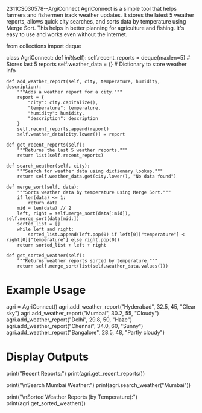  2311CS030578--ArgiConnect
AgriConnect is a simple tool that helps farmers and fishermen track weather updates. It stores the latest 5 weather reports, allows quick city searches, and sorts data by temperature using Merge Sort. This helps in better planning for agriculture and fishing. It's easy to use and works even without the internet.

from collections import deque

class AgriConnect:
    def _init_(self):
        self.recent_reports = deque(maxlen=5)  # Stores last 5 reports
        self.weather_data = {}  # Dictionary to store weather info
    
    def add_weather_report(self, city, temperature, humidity, description):
        """Adds a weather report for a city."""
        report = {
            "city": city.capitalize(),
            "temperature": temperature,
            "humidity": humidity,
            "description": description
        }
        self.recent_reports.append(report)
        self.weather_data[city.lower()] = report
    
    def get_recent_reports(self):
        """Returns the last 5 weather reports."""
        return list(self.recent_reports)
    
    def search_weather(self, city):
        """Search for weather data using dictionary lookup."""
        return self.weather_data.get(city.lower(), "No data found")
    
    def merge_sort(self, data):
        """Sorts weather data by temperature using Merge Sort."""
        if len(data) <= 1:
            return data
        mid = len(data) // 2
        left, right = self.merge_sort(data[:mid]), self.merge_sort(data[mid:])
        sorted_list = []
        while left and right:
            sorted_list.append(left.pop(0) if left[0]["temperature"] < right[0]["temperature"] else right.pop(0))
        return sorted_list + left + right
    
    def get_sorted_weather(self):
        """Returns weather reports sorted by temperature."""
        return self.merge_sort(list(self.weather_data.values()))

# Example Usage
agri = AgriConnect()
agri.add_weather_report("Hyderabad", 32.5, 45, "Clear sky")
agri.add_weather_report("Mumbai", 30.2, 55, "Cloudy")
agri.add_weather_report("Delhi", 29.8, 50, "Haze")
agri.add_weather_report("Chennai", 34.0, 60, "Sunny")
agri.add_weather_report("Bangalore", 28.5, 48, "Partly cloudy")

# Display Outputs
print("Recent Reports:")
print(agri.get_recent_reports())

print("\nSearch Mumbai Weather:")
print(agri.search_weather("Mumbai"))

print("\nSorted Weather Reports (by Temperature):")
print(agri.get_sorted_weather())
